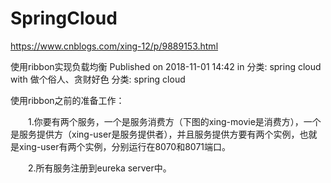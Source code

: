 # SpringCloud

https://www.cnblogs.com/xing-12/p/9889153.html


使用ribbon实现负载均衡
Published on 2018-11-01 14:42 in 分类: spring cloud with 做个俗人、贪财好色
分类: spring cloud

使用ribbon之前的准备工作：

　　1.你要有两个服务，一个是服务消费方（下图的xing-movie是消费方），一个是服务提供方（xing-user是服务提供者），并且服务提供方要有两个实例，也就是xing-user有两个实例，分别运行在8070和8071端口。

　　2.所有服务注册到eureka server中。
